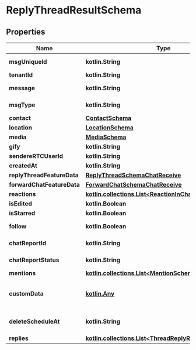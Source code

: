 
# ReplyThreadResultSchema

## Properties
Name | Type | Description | Notes
------------ | ------------- | ------------- | -------------
**msgUniqueId** | **kotlin.String** | Unique identified of chat object generated by server |  [optional]
**tenantId** | **kotlin.String** | Tenant Id |  [optional]
**message** | **kotlin.String** | message text. it can be present for any msgType value |  [optional]
**msgType** | **kotlin.String** | message type. it can be text/image/audio/video/gif/file/contact/location |  [optional]
**contact** | [**ContactSchema**](ContactSchema.md) |  |  [optional]
**location** | [**LocationSchema**](LocationSchema.md) |  |  [optional]
**media** | [**MediaSchema**](MediaSchema.md) |  |  [optional]
**gify** | **kotlin.String** | gify URL |  [optional]
**sendereRTCUserId** | **kotlin.String** | sender eRTCUserId |  [optional]
**createdAt** | **kotlin.String** | Chat object creation epoch time in miliseconds |  [optional]
**replyThreadFeatureData** | [**ReplyThreadSchemaChatReceive**](ReplyThreadSchemaChatReceive.md) |  |  [optional]
**forwardChatFeatureData** | [**ForwardChatSchemaChatReceive**](ForwardChatSchemaChatReceive.md) |  |  [optional]
**reactions** | [**kotlin.collections.List&lt;ReactionInChatHistorySchema&gt;**](ReactionInChatHistorySchema.md) | list of reactions |  [optional]
**isEdited** | **kotlin.Boolean** | If chat message is starred |  [optional]
**isStarred** | **kotlin.Boolean** | If chat is starred |  [optional]
**follow** | **kotlin.Boolean** | Only present on base message when user is following thread |  [optional]
**chatReportId** | **kotlin.String** | If message is reported then it will contain chat report id |  [optional]
**chatReportStatus** | **kotlin.String** | Tell status of chat report, possible values are new,reportConsidered and reportIgnored |  [optional]
**mentions** | [**kotlin.collections.List&lt;MentionSchema&gt;**](MentionSchema.md) |  |  [optional]
**customData** | [**kotlin.Any**](.md) | JSON object which can be used for customer specific data which is not supported in InAppChat chat model. eg. { \&quot;abc\&quot; : \&quot;def\&quot; } |  [optional]
**deleteScheduleAt** | **kotlin.String** | When the message will automatically be deleted if it was send when disappearing message option was on |  [optional]
**replies** | [**kotlin.collections.List&lt;ThreadReplyReplies&gt;**](ThreadReplyReplies.md) | 2 replies |  [optional]



